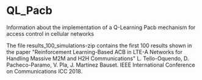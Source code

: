 # QL_Pacb
Information about the implementation of a Q-Learning Pacb mechanism for access control in cellular networks

The file results_100_simulations-zip contains the first 100 results shown in the paper "Reinforcement Learning-Based ACB in LTE-A Networks for Handling Massive M2M and H2H Communications" L. Tello-Oquendo, D. Pacheco-Paramo, V. Pla, J. Martinez Bauset. IEEE International Conference on Communications ICC 2018.
